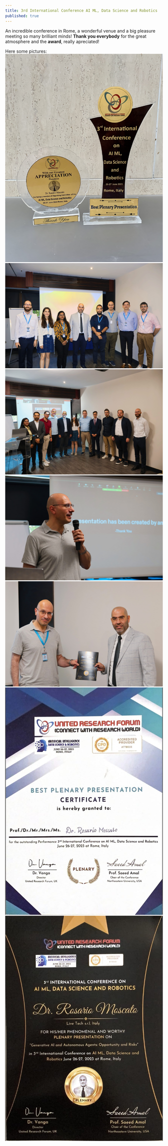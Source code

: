 ```yaml
---
title: 3rd International Conference AI ML, Data Science and Robotics
published: true
---
```


An incredible conference in Rome, a wonderful venue and a big pleasure meeting so many brilliant minds!
**Thank you everybody** for the great atmosphere and the **award**, really apreciated!

Here some pictures: 
![image](./img/3rdconf1.JPG)
![image](./img/3rdconf2.JPG)
![image](./img/3rdconf3.JPG)
![image](./img/3rdconf4.JPG)
![image](./img/3rdconf5.JPG)
![image](./img/3rdconf6.jpeg)
![image](./img/3rdconf7.jpeg)
